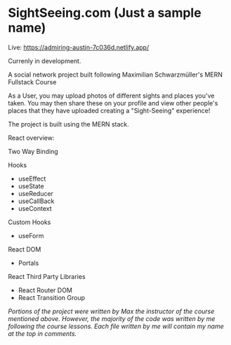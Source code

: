 # SightSeeing.com (Just a sample name) 
Live: https://admiring-austin-7c036d.netlify.app/

Currenly in development. 

A social network project built following Maximilian Schwarzmüller's MERN Fullstack Course

As a User, you may upload photos of different sights and places you've taken. You may then share these on your profile and view other people's places that they have uploaded creating a "Sight-Seeing" experience! 

The project is built using the MERN stack. 

React overview: 

Two Way Binding 

Hooks 
- useEffect
- useState
- useReducer
- useCallBack 
- useContext

Custom Hooks 
- useForm 

React DOM 
- Portals 

React Third Party Libraries 
- React Router DOM 
- React Transition Group 



*Portions of the project were written by Max the instructor of the course mentioned above. However, the majority of the code was written by me following the course lessons. Each file written by me will contain my name at the top in comments.*




